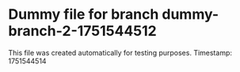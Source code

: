# Dummy file for branch dummy-branch-2-1751544512

This file was created automatically for testing purposes.
Timestamp: 1751544514